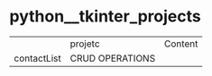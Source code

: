 # python__tkinter_projects
<table>
<th>
<td>
 projetc
 </td>
 <td>
 Content
 </td>
</th>
<tr>
 <td>
 contactList
 </td>
 <td>
 CRUD OPERATIONS
 </td>
</tr>
</table>

